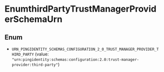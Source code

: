 

# EnumthirdPartyTrustManagerProviderSchemaUrn

## Enum


* `URN_PINGIDENTITY_SCHEMAS_CONFIGURATION_2_0_TRUST_MANAGER_PROVIDER_THIRD_PARTY` (value: `"urn:pingidentity:schemas:configuration:2.0:trust-manager-provider:third-party"`)



